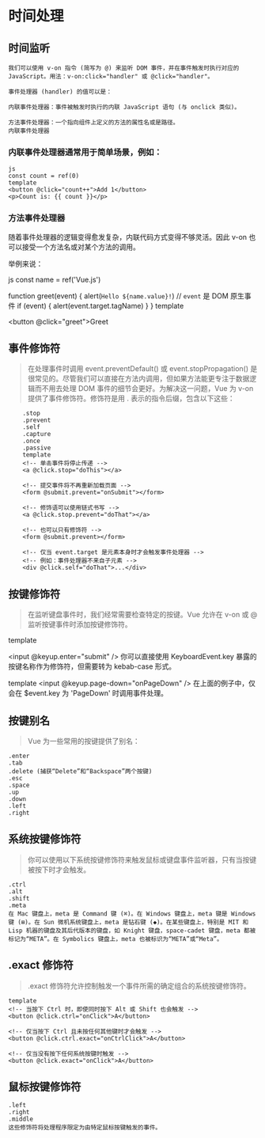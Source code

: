 # 时间处理

## 时间监听

    我们可以使用 v-on 指令 (简写为 @) 来监听 DOM 事件，并在事件触发时执行对应的 JavaScript。用法：v-on:click="handler" 或 @click="handler"。

    事件处理器 (handler) 的值可以是：

    内联事件处理器：事件被触发时执行的内联 JavaScript 语句 (与 onclick 类似)。

    方法事件处理器：一个指向组件上定义的方法的属性名或是路径。
    内联事件处理器​
### 内联事件处理器通常用于简单场景，例如：

    js
    const count = ref(0)
    template
    <button @click="count++">Add 1</button>
    <p>Count is: {{ count }}</p>

### 方法事件处理器​
随着事件处理器的逻辑变得愈发复杂，内联代码方式变得不够灵活。因此 v-on 也可以接受一个方法名或对某个方法的调用。

举例来说：

js
const name = ref('Vue.js')

function greet(event) {
  alert(`Hello ${name.value}!`)
  // `event` 是 DOM 原生事件
  if (event) {
    alert(event.target.tagName)
  }
}
template
<!-- `greet` 是上面定义过的方法名 -->
<button @click="greet">Greet</button>

## 事件修饰符​
>在处理事件时调用 event.preventDefault() 或 event.stopPropagation() 是很常见的。尽管我们可以直接在方法内调用，但如果方法能更专注于数据逻辑而不用去处理 DOM 事件的细节会更好。为解决这一问题，Vue 为 v-on 提供了事件修饰符。修饰符是用 . 表示的指令后缀，包含以下这些：

        .stop
        .prevent
        .self
        .capture
        .once
        .passive
        template
        <!-- 单击事件将停止传递 -->
        <a @click.stop="doThis"></a>

        <!-- 提交事件将不再重新加载页面 -->
        <form @submit.prevent="onSubmit"></form>

        <!-- 修饰语可以使用链式书写 -->
        <a @click.stop.prevent="doThat"></a>

        <!-- 也可以只有修饰符 -->
        <form @submit.prevent></form>

        <!-- 仅当 event.target 是元素本身时才会触发事件处理器 -->
        <!-- 例如：事件处理器不来自子元素 -->
        <div @click.self="doThat">...</div>

## 按键修饰符​
>在监听键盘事件时，我们经常需要检查特定的按键。Vue 允许在 v-on 或 @ 监听按键事件时添加按键修饰符。

template
<!-- 仅在 `key` 为 `Enter` 时调用 `submit` -->
<input @keyup.enter="submit" />
你可以直接使用 KeyboardEvent.key 暴露的按键名称作为修饰符，但需要转为 kebab-case 形式。

template
<input @keyup.page-down="onPageDown" />
在上面的例子中，仅会在 $event.key 为 'PageDown' 时调用事件处理。

## 按键别名​
>Vue 为一些常用的按键提供了别名：

    .enter
    .tab
    .delete (捕获“Delete”和“Backspace”两个按键)
    .esc
    .space
    .up
    .down
    .left
    .right

## 系统按键修饰符​
>你可以使用以下系统按键修饰符来触发鼠标或键盘事件监听器，只有当按键被按下时才会触发。

    .ctrl
    .alt
    .shift
    .meta
    在 Mac 键盘上，meta 是 Command 键 (⌘)。在 Windows 键盘上，meta 键是 Windows 键 (⊞)。在 Sun 微机系统键盘上，meta 是钻石键 (◆)。在某些键盘上，特别是 MIT 和 Lisp 机器的键盘及其后代版本的键盘，如 Knight 键盘，space-cadet 键盘，meta 都被标记为“META”。在 Symbolics 键盘上，meta 也被标识为“META”或“Meta”。
## .exact 修饰符​
>.exact 修饰符允许控制触发一个事件所需的确定组合的系统按键修饰符。

    template
    <!-- 当按下 Ctrl 时，即使同时按下 Alt 或 Shift 也会触发 -->
    <button @click.ctrl="onClick">A</button>

    <!-- 仅当按下 Ctrl 且未按任何其他键时才会触发 -->
    <button @click.ctrl.exact="onCtrlClick">A</button>

    <!-- 仅当没有按下任何系统按键时触发 -->
    <button @click.exact="onClick">A</button>


## 鼠标按键修饰符​
    .left
    .right
    .middle
    这些修饰符将处理程序限定为由特定鼠标按键触发的事件。